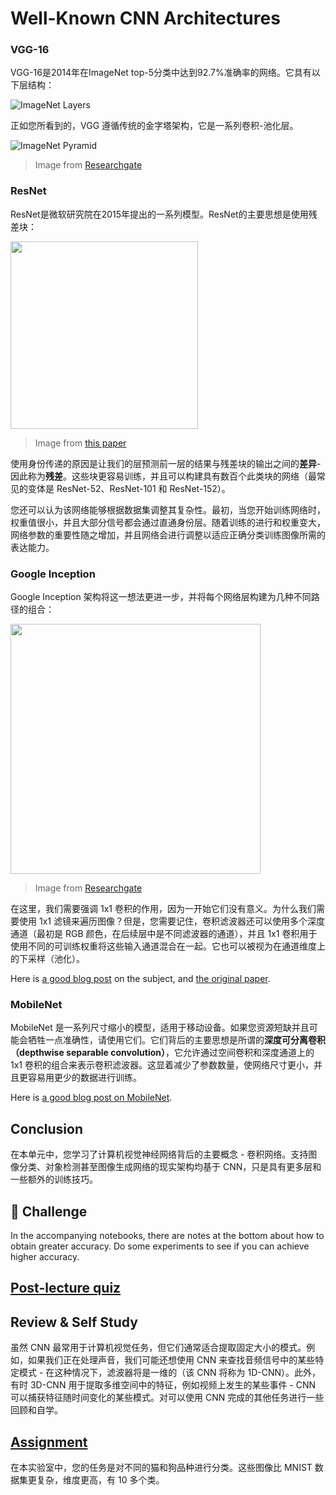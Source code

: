 # Well-Known CNN Architectures

### VGG-16

<!-- VGG-16 is a network that achieved 92.7% accuracy in ImageNet top-5 classification in 2014. It has the following layer structure: -->
VGG-16是2014年在ImageNet top-5分类中达到92.7%准确率的网络。它具有以下层结构：

![ImageNet Layers](images/vgg-16-arch1.jpg)

<!-- As you can see, VGG follows a traditional pyramid architecture, which is a sequence of convolution-pooling layers. -->
正如您所看到的，VGG 遵循传统的金字塔架构，它是一系列卷积-池化层。

![ImageNet Pyramid](images/vgg-16-arch.jpg)

> Image from [Researchgate](https://www.researchgate.net/figure/Vgg16-model-structure-To-get-the-VGG-NIN-model-we-replace-the-2-nd-4-th-6-th-7-th_fig2_335194493)

### ResNet

<!-- ResNet is a family of models proposed by Microsoft Research in 2015. The main idea of ResNet is to use **residual blocks**: -->
ResNet是微软研究院在2015年提出的一系列模型。ResNet的主要思想是使用残差块：

<img src="images/resnet-block.png" width="300"/>

> Image from [this paper](https://arxiv.org/pdf/1512.03385.pdf)

<!-- The reason for using identity pass-through is to have our layer predict **the difference** between the result of a previous layer and the output of the residual block - hence the name *residual*. Those blocks are much easier to train, and one can construct networks with several hundreds of those blocks (most common variants are ResNet-52, ResNet-101 and ResNet-152). -->
使用身份传递的原因是让我们的层预测前一层的结果与残差块的输出之间的**差异**- 因此称为**残差**。这些块更容易训练，并且可以构建具有数百个此类块的网络（最常见的变体是 ResNet-52、ResNet-101 和 ResNet-152）。

<!-- You can also think of this network as being able to adjust its complexity to the dataset. Initially, when you are starting to train the network, the weights values are small, and most of the signal goes through passthrough identity layers. As training progresses and weights become larger, the significance of network parameters grow, and the networks adjusts to accommodate required expressive power to correctly classify training images. -->
您还可以认为该网络能够根据数据集调整其复杂性。最初，当您开始训练网络时，权重值很小，并且大部分信号都会通过直通身份层。随着训练的进行和权重变大，网络参数的重要性随之增加，并且网络会进行调整以适应正确分类训练图像所需的表达能力。

### Google Inception

<!-- Google Inception architecture takes this idea one step further, and builds each network layer as a combination of several different paths: -->
Google Inception 架构将这一想法更进一步，并将每个网络层构建为几种不同路径的组合：

<img src="images/inception.png" width="400"/>

> Image from [Researchgate](https://www.researchgate.net/figure/Inception-module-with-dimension-reductions-left-and-schema-for-Inception-ResNet-v1_fig2_355547454)

<!-- Here, we need to emphasize the role of 1x1 convolutions, because at first they do not make sense. Why would we need to run through the image with 1x1 filter? However, you need to remember that convolution filters also work with several depth channels (originally - RGB colors, in subsequent layers - channels for different filters), and 1x1 convolution is used to mix those input channels together using different trainable weights. It can be also viewed as downsampling (pooling) over channel dimension. -->

在这里，我们需要强调 1x1 卷积的作用，因为一开始它们没有意义。为什么我们需要使用 1x1 滤镜来遍历图像？但是，您需要记住，卷积滤波器还可以使用多个深度通道（最初是 RGB 颜色，在后续层中是不同滤波器的通道），并且 1x1 卷积用于使用不同的可训练权重将这些输入通道混合在一起。它也可以被视为在通道维度上的下采样（池化）。

Here is [a good blog post](https://medium.com/analytics-vidhya/talented-mr-1x1-comprehensive-look-at-1x1-convolution-in-deep-learning-f6b355825578) on the subject, and [the original paper](https://arxiv.org/pdf/1312.4400.pdf).

### MobileNet

<!-- MobileNet is a family of models with reduced size, suitable for mobile devices. Use them if you are short in resources, and can sacrifice a little bit of accuracy. The main idea behind them is so-called **depthwise separable convolution**, which allows representing convolution filters by a composition of spatial convolutions and 1x1 convolution over depth channels. This significantly reduces the number of parameters, making the network smaller in size, and also easier to train with less data. -->
MobileNet 是一系列尺寸缩小的模型，适用于移动设备。如果您资源短缺并且可能会牺牲一点准确性，请使用它们。它们背后的主要思想是所谓的**深度可分离卷积（depthwise separable convolution）**，它允许通过空间卷积和深度通道上的 1x1 卷积的组合来表示卷积滤波器。这显着减少了参数数量，使网络尺寸更小，并且更容易用更少的数据进行训练。

Here is [a good blog post on MobileNet](https://medium.com/analytics-vidhya/image-classification-with-mobilenet-cc6fbb2cd470).

## Conclusion

<!-- In this unit, you have learned the main concept behind computer vision neural networks - convolutional networks. Real-life architectures that power image classification, object detection, and even image generation networks are all based on CNNs, just with more layers and some additional training tricks. -->
在本单元中，您学习了计算机视觉神经网络背后的主要概念 - 卷积网络。支持图像分类、对象检测甚至图像生成网络的现实架构均基于 CNN，只是具有更多层和一些额外的训练技巧。



## 🚀 Challenge

In the accompanying notebooks, there are notes at the bottom about how to obtain greater accuracy. Do some experiments to see if you can achieve higher accuracy.

## [Post-lecture quiz](https://red-field-0a6ddfd03.1.azurestaticapps.net/quiz/207)

## Review & Self Study

<!-- While CNNs are most often used for Computer Vision tasks, they are generally good for extracting fixed-sized patterns. For example, if we are dealing with sounds, we may also want to use CNNs to look for some specific patterns in audio signal - in which case filters would be 1-dimensional (and this CNN would be called 1D-CNN). Also, sometimes 3D-CNN is used to extract features in multi-dimensional space, such as certain events occurring on video - CNN can capture certain patterns of feature changing over time. Do some review and self-study about other tasks that can be done with CNNs. -->
虽然 CNN 最常用于计算机视觉任务，但它们通常适合提取固定大小的模式。例如，如果我们正在处理声音，我们可能还想使用 CNN 来查找音频信号中的某些特定模式 - 在这种情况下，滤波器将是一维的（该 CNN 将称为 1D-CNN）。此外，有时 3D-CNN 用于提取多维空间中的特征，例如视频上发生的某些事件 - CNN 可以捕获特征随时间变化的某些模式。对可以使用 CNN 完成的其他任务进行一些回顾和自学。

## [Assignment](lab/README.md)

<!-- In this lab, you are tasked with classifying different cat and dog breeds. These images are more complex than the MNIST dataset and of higher dimensions, and there are more than 10 classes. -->
在本实验室中，您的任务是对不同的猫和狗品种进行分类。这些图像比 MNIST 数据集更复杂，维度更高，有 10 多个类。